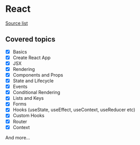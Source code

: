 # React

[Source list](../../Material/README.md)

## Covered topics
- [x] Basics
- [x] Create React App
- [x] JSX
- [x] Rendering
- [x] Components and Props
- [x] State and Lifecycle
- [x] Events
- [x] Conditional Rendering
- [x] Lists and Keys
- [x] Forms
- [x] Hooks (useState, useEffect, useContext, useReducer etc)
- [x] Custom Hooks
- [x] Router
- [x] Context

And more...